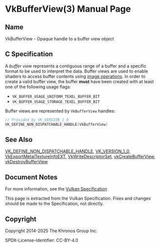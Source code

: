 # VkBufferView(3) Manual Page

## Name

VkBufferView - Opaque handle to a buffer view object



## [](#_c_specification)C Specification

A *buffer view* represents a contiguous range of a buffer and a specific format to be used to interpret the data. Buffer views are used to enable shaders to access buffer contents using [image operations](https://registry.khronos.org/vulkan/specs/latest/html/vkspec.html#textures). In order to create a valid buffer view, the buffer **must** have been created with at least one of the following usage flags:

- `VK_BUFFER_USAGE_UNIFORM_TEXEL_BUFFER_BIT`
- `VK_BUFFER_USAGE_STORAGE_TEXEL_BUFFER_BIT`

Buffer views are represented by `VkBufferView` handles:

```c++
// Provided by VK_VERSION_1_0
VK_DEFINE_NON_DISPATCHABLE_HANDLE(VkBufferView)
```

## [](#_see_also)See Also

[VK\_DEFINE\_NON\_DISPATCHABLE\_HANDLE](https://registry.khronos.org/vulkan/specs/latest/man/html/VK_DEFINE_NON_DISPATCHABLE_HANDLE.html), [VK\_VERSION\_1\_0](https://registry.khronos.org/vulkan/specs/latest/man/html/VK_VERSION_1_0.html), [VkExportMetalTextureInfoEXT](https://registry.khronos.org/vulkan/specs/latest/man/html/VkExportMetalTextureInfoEXT.html), [VkWriteDescriptorSet](https://registry.khronos.org/vulkan/specs/latest/man/html/VkWriteDescriptorSet.html), [vkCreateBufferView](https://registry.khronos.org/vulkan/specs/latest/man/html/vkCreateBufferView.html), [vkDestroyBufferView](https://registry.khronos.org/vulkan/specs/latest/man/html/vkDestroyBufferView.html)

## [](#_document_notes)Document Notes

For more information, see the [Vulkan Specification](https://registry.khronos.org/vulkan/specs/latest/html/vkspec.html#VkBufferView)

This page is extracted from the Vulkan Specification. Fixes and changes should be made to the Specification, not directly.

## [](#_copyright)Copyright

Copyright 2014-2025 The Khronos Group Inc.

SPDX-License-Identifier: CC-BY-4.0